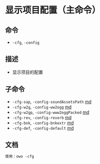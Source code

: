 # 显示项目配置（主命令）

## 命令
- `-cfg`, `-config`

## 描述
- 显示项目的配置

## 子命令
- `-cfg-sap`, `-config-soundAssetsPath` [md](config.setSoundAssetsPath.md)
- `-cfg-w2g`, `-config-ww2ogg` [md](config.setWw2ogg.md)
- `-cfg-w2gp`, `-config-www2oggPacked` [md](config.setWw2oggPacked.md)
- `-cfg-rev`, `-config-revorb` [md](config.setRevorb.md)
- `-cfg-bnk`, `-config-bnkextr` [md](config.setBnkextr.md)
- `-cfg-def`, `-config-default` [md](config.setDefault.md)

## 文档
```txt
使用：owo -cfg
```